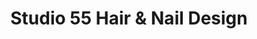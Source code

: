 ---
title: "Studio 55 Hair & Nail Design"
url: /oriental/studio-55-hair-und-nail-design/
shop: Friseur
---
